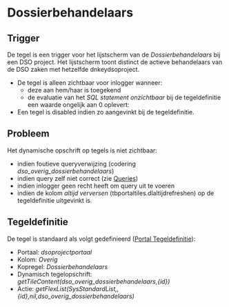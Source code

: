 # Dossierbehandelaars

## Trigger

De tegel is een trigger voor het lijstscherm van de *Dossierbehandelaars* bij een DSO project. Het lijstscherm toont distinct de actieve behandelaars van de DSO zaken met hetzelfde dnkeydsoproject.

  - De tegel is alleen zichtbaar voor inlogger wanneer:
    - deze aan hem/haar is toegekend
    - de evaluatie van het *SQL statement onzichtbaar* bij de tegeldefinitie een waarde ongelijk aan 0 oplevert:
  - Een tegel is disabled indien zo aangevinkt bij de tegeldefinitie.

## Probleem

Het dynamische opschrift op tegels is niet zichtbaar:

  - indien foutieve queryverwijzing (codering *dso_overig_dossierbehandelaars*)
  - indien query zelf niet correct (zie [Queries](/instellen_inrichten/queries.md))
  - indien inlogger geen recht heeft om query uit te voeren
  - indien de kolom *altijd verversen* (tbportaltiles.dlaltijdrefreshen) op de tegeldefinitie uitgevinkt is.

## Tegeldefinitie

De tegel is standaard als volgt gedefinieerd ([Portal Tegeldefinitie](/instellen_inrichten/portaldefinitie/portal_tegel.md)):

  -  Portaal: *dsoprojectportaal*
  -  Kolom: *Overig*
  -  Kopregel: *Dossierbehandelaars*
  -  Dynamisch tegelopschrift: *getTileContent(dso_overig_dossierbehandelaars,{id})*
  -  Actie: *getFlexList(SysStandardList,,{id},nil,dso_overig_dossierbehandelaars)*

